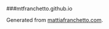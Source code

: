 ###mtfranchetto.github.io

Generated from [mattiafranchetto.com](https://github.com/mtfranchetto/mattiafranchetto.com).